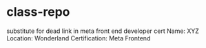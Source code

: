 # class-repo
substitute for dead link in meta front end developer cert
Name: XYZ
Location: Wonderland
Certification: Meta Frontend 
